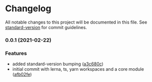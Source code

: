 # Changelog

All notable changes to this project will be documented in this file. See [standard-version](https://github.com/conventional-changelog/standard-version) for commit guidelines.

### 0.0.1 (2021-02-22)


### Features

* added standard-version bumping ([a3c680c](https://github.com/bkono/tsmono/commit/a3c680c5c97d551ec51a466a56f49fcbe7bd1db5))
* initial commit with lerna, ts, yarn workspaces and a core module ([afb02fe](https://github.com/bkono/tsmono/commit/afb02fea864c9080b2eea1452bcd9b7b2853090c))
